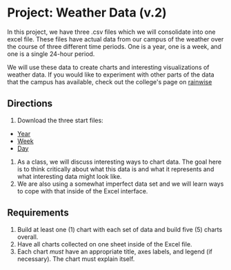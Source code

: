 # Project: Weather Data (v.2)

In this project, we have three .csv files which we will consolidate into one excel file. These files have actual data from our campus of the weather over the course of three different time periods. One is a year, one is a week, and one is a single 24-hour period.

We will use these data to create charts and interesting visualizations of weather data. If you would like to experiment with other parts of the data that the campus has available, check out the college's page on [rainwise](https://rainwise.net/weather/LLTC56633)

## Directions

1. Download the three start files:
  * [Year](http://erickuha.com/primer/excel_resources/weather/weather_2017.csv)
  * [Week](http://erickuha.com/primer/excel_resources/weather/weather_jan31-feb06.csv)
  * [Day](http://erickuha.com/primer/excel_resources/weather/weather_one_day.csv)
1. As a class, we will discuss interesting ways to chart data. The goal here is to think critically about what this data is and what it represents and what interesting data might look like.
1. We are also using a somewhat imperfect data set and we will learn ways to cope with that inside of the Excel interface.

## Requirements

1. Build at least one (1) chart with each set of data and build five (5) charts overall.
1. Have all charts collected on one sheet inside of the Excel file.
1. Each chart _must_ have an appropriate title, axes labels, and legend (if necessary). The chart must explain itself.

